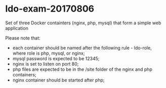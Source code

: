# ldo-exam-20170806
Set of three Docker containters (nginx, php, mysql) that form a simple web application

Please note that:
 - each container should be named after the following rule - ldo-role, where role is php, mysql, or nginx;
 - mysql password is expected to be 12345;
 - nginx is set to listen on port 80;
 - php files are expected to be in the /site folder of the nginx and php containers;
 - nginx container should be started after php;
